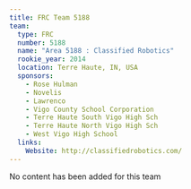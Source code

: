 ```yaml
---
title: FRC Team 5188
team:
  type: FRC
  number: 5188
  name: "Area 5188 : Classified Robotics"
  rookie_year: 2014
  location: Terre Haute, IN, USA
  sponsors:
    - Rose Hulman
    - Novelis
    - Lawrenco
    - Vigo County School Corporation
    - Terre Haute South Vigo High Sch
    - Terre Haute North Vigo High Sch
    - West Vigo High School
  links:
    Website: http://classifiedrobotics.com/
---
```

No content has been added for this team
